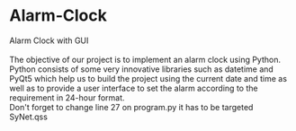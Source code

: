 # Alarm-Clock
Alarm Clock with GUI\
\
The objective of our project is to implement an alarm clock using Python. Python consists of some very innovative libraries such as datetime and PyQt5 which help us to build the project using the current date and time as well as to provide a user interface to set the alarm according to the requirement in 24-hour format.\
Don't forget to change line 27 on program.py it has to be targeted SyNet.qss
